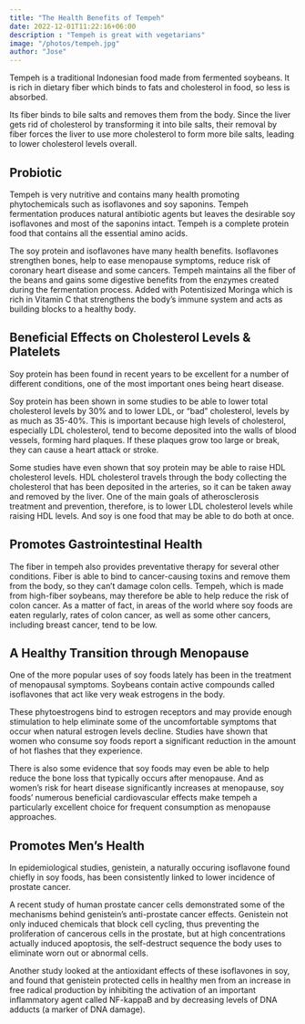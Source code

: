 ```yaml
---
title: "The Health Benefits of Tempeh" 
date: 2022-12-01T11:22:16+06:00
description : "Tempeh is great with vegetarians"
image: "/photos/tempeh.jpg"
author: "Jose"
---
```




Tempeh is a traditional Indonesian food made from fermented soybeans. It is rich in dietary fiber which binds to fats and cholesterol in food, so less is absorbed.

Its fiber binds to bile salts and removes them from the body. Since the liver gets rid of cholesterol by transforming it into bile salts, their removal by fiber forces the liver to use more cholesterol to form more bile salts, leading to lower cholesterol levels overall.


## Probiotic

Tempeh is very nutritive and contains many health promoting phytochemicals such as isoflavones and soy saponins. Tempeh fermentation produces natural antibiotic agents but leaves the desirable soy isoflavones and most of the saponins intact. Tempeh is a complete protein food that contains all the essential amino acids. 

The soy protein and isoflavones have many health benefits. Isoflavones strengthen bones, help to ease menopause symptoms, reduce risk of coronary heart disease and some cancers. Tempeh maintains all the fiber of the beans and gains some digestive benefits from the enzymes created during the fermentation process. Added with Potentisized Moringa which is rich in Vitamin C that strengthens the body’s immune system and acts as building blocks to a healthy body.


## Beneficial Effects on Cholesterol Levels & Platelets

Soy protein has been found in recent years to be excellent for a number of different conditions, one of the most important ones being heart disease. 

Soy protein has been shown in some studies to be able to lower total cholesterol levels by 30% and to lower LDL, or “bad” cholesterol, levels by as much as 35-40%. This is important because high levels of cholesterol, especially LDL cholesterol, tend to become deposited into the walls of blood vessels, forming hard plaques. If these plaques grow too large or break, they can cause a heart attack or stroke.

Some studies have even shown that soy protein may be able to raise HDL cholesterol levels. HDL cholesterol travels through the body collecting the cholesterol that has been deposited in the arteries, so it can be taken away and removed by the liver. One of the main goals of atherosclerosis treatment and prevention, therefore, is to lower LDL cholesterol levels while raising HDL levels. And soy is one food that may be able to do both at once.


## Promotes Gastrointestinal Health

The fiber in tempeh also provides preventative therapy for several other conditions. Fiber is able to bind to cancer-causing toxins and remove them from the body, so they can’t damage colon cells. Tempeh, which is made from high-fiber soybeans, may therefore be able to help reduce the risk of colon cancer. As a matter of fact, in areas of the world where soy foods are eaten regularly, rates of colon cancer, as well as some other cancers, including breast cancer, tend to be low.


## A Healthy Transition through Menopause

One of the more popular uses of soy foods lately has been in the treatment of menopausal symptoms. Soybeans contain active compounds called isoflavones that act like very weak estrogens in the body. 

These phytoestrogens bind to estrogen receptors and may provide enough stimulation to help eliminate some of the uncomfortable symptoms that occur when natural estrogen levels decline. Studies have shown that women who consume soy foods report a significant reduction in the amount of hot flashes that they experience.

There is also some evidence that soy foods may even be able to help reduce the bone loss that typically occurs after menopause. And as women’s risk for heart disease significantly increases at menopause, soy foods’ numerous beneficial cardiovascular effects make tempeh a particularly excellent choice for frequent consumption as menopause approaches.


## Promotes Men’s Health

In epidemiological studies, genistein, a naturally occuring isoflavone found chiefly in soy foods, has been consistently linked to lower incidence of prostate cancer.

A recent study of human prostate cancer cells demonstrated some of the mechanisms behind genistein’s anti-prostate cancer effects. Genistein not only induced chemicals that block cell cycling, thus preventing the proliferation of cancerous cells in the prostate, but at high concentrations actually induced apoptosis, the self-destruct sequence the body uses to eliminate worn out or abnormal cells.

Another study looked at the antioxidant effects of these isoflavones in soy, and found that genistein protected cells in healthy men from an increase in free radical production by inhibiting the activation of an important inflammatory agent called NF-kappaB and by decreasing levels of DNA adducts (a marker of DNA damage).